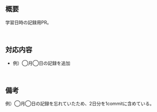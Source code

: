## 概要
<!-- PRの内容や背景等を簡潔に説明 -->
学習日時の記録用PR。

<br>

## 対応内容
<!-- 具体的な変更点を "箇条書き" で記載 -->
- 例）◯月◯日の記録を追加

<br>

## 備考
<!-- その他備考等があれば記載 -->
例）◯月◯日の記録を忘れていたため、2日分を1commitに含めている。
